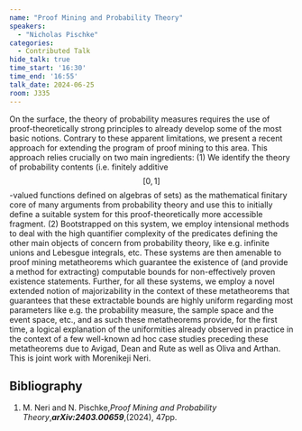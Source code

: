```yaml
---
name: "Proof Mining and Probability Theory"
speakers:
  - "Nicholas Pischke"
categories:
  - Contributed Talk
hide_talk: true
time_start: '16:30'
time_end: '16:55'
talk_date: 2024-06-25
room: J335
---
```








On the surface, the theory of probability measures requires the use of proof-theoretically strong principles to already develop some of the most basic notions. Contrary to these apparent limitations, we present a recent approach for extending the program of proof mining to this area. This approach relies crucially on two main ingredients: (1) We identify the theory of probability contents (i.e. finitely additive $$[0,1]$$-valued functions defined on algebras of sets) as the mathematical finitary core of many arguments from probability theory and use this to initially define a suitable system for this proof-theoretically more accessible fragment. (2) Bootstrapped on this system, we employ intensional methods to deal with the high quantifier complexity of the predicates defining the other main objects of concern from probability theory, like e.g. infinite unions and Lebesgue integrals, etc. These systems are then amenable to proof mining metatheorems which guarantee the existence of (and provide a method for extracting) computable bounds for non-effectively proven existence statements. Further, for all these systems, we employ a novel extended notion of majorizability in the context of these metatheorems that guarantees that these extractable bounds are highly uniform regarding most parameters like e.g. the probability measure, the sample space and the event space, etc., and as such these metatheorems provide, for the first time, a logical explanation of the uniformities already observed in practice in the context of a few well-known ad hoc case studies preceding these metatheorems due to Avigad, Dean and Rute as well as Oliva and Arthan. This is joint work with Morenikeji Neri.

## Bibliography









1. M. Neri and N. Pischke,_Proof Mining and Probability Theory_,**_arXiv:2403.00659_**,(2024), 47pp.






